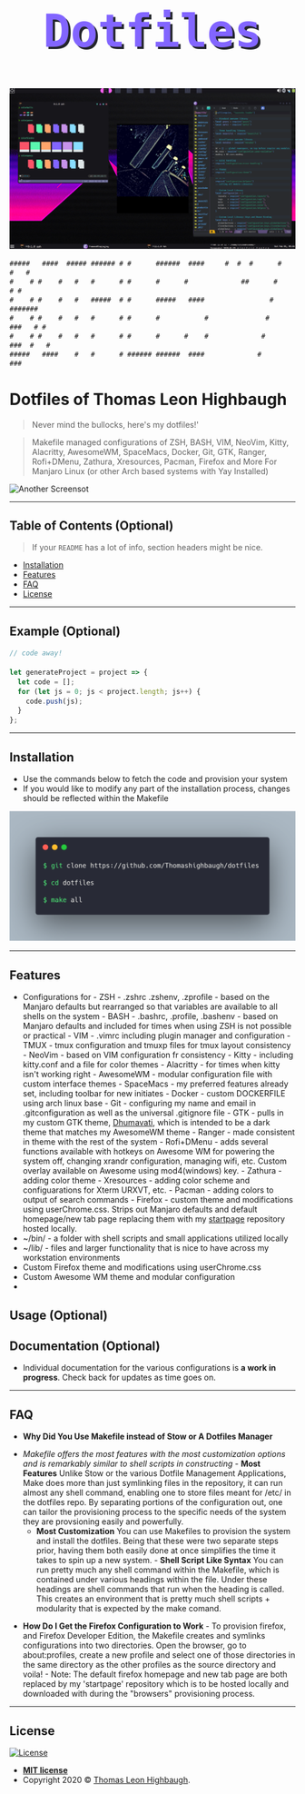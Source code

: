 <h1 style="color:#8265ff; text-shadow:0.25rem 0.25rem #24262D;font-family:monospace; Font-size: 5rem; text-align: center;">Dotfiles</h1>

![Screenshot of my desktop](screenshot/1.png)

```
#####   ####  ##### ###### # #      ######  ####     #  #  #      #       #   #
#    # #    #   #   #      # #      #      #             ##      #         # #
#    # #    #   #   #####  # #      #####   ####                #        #######
#    # #    #   #   #      # #      #           #              #     ###   # #
#    # #    #   #   #      # #      #      #    #             #      ###  #   #
#####   ####    #   #      # ###### ######  ####             #       ###
```

# Dotfiles of Thomas Leon Highbaugh

> Never mind the bullocks, here's my dotfiles!'

> Makefile managed configurations of ZSH, BASH, VIM, NeoVim, Kitty, Alacritty, AwesomeWM, SpaceMacs, Docker, Git, GTK, Ranger, Rofi+DMenu, Zathura, Xresources, Pacman, Firefox and More
> For Manjaro Linux (or other Arch based systems with Yay Installed)

![Another Screensot](screenshot/2.png)

---

## Table of Contents (Optional)

> If your `README` has a lot of info, section headers might be nice.

- [Installation](#installation)
- [Features](#features)
- [FAQ](#faq)
- [License](#license)

---

## Example (Optional)

```javascript
// code away!

let generateProject = project => {
  let code = [];
  for (let js = 0; js < project.length; js++) {
    code.push(js);
  }
};
```

---

## Installation

- Use the commands below to fetch the code and provision your system
- If you would like to modify any part of the installation process, changes should be reflected within the Makefile

![Set Up Commands](<screenshot/carbon(1).png>)

---

## Features

- Configurations for - ZSH - .zshrc .zshenv, .zprofile - based on the Manjaro defaults but rearranged so that variables are available to all shells on the system - BASH - .bashrc, .profile, .bashenv - based on Manjaro defaults and included for times when using ZSH is not possible or practical - VIM - .vimrc including plugin manager and configuration - TMUX - tmux configuration and tmuxp files for tmux layout consistency - NeoVim - based on VIM configuration fr consistency - Kitty - including kitty.conf and a file for color themes - Alacritty - for times when kitty isn't working right - AwesomeWM - modular configuration file with custom interface themes - SpaceMacs - my preferred features already set, including toolbar for new initiates - Docker - custom DOCKERFILE using arch linux base - Git - configuring my name and email in .gitconfiguration as well as the universal .gitignore file - GTK - pulls in my custom GTK theme, [Dhumavati](https://github.com/Thomashighbaugh/Dhumavati), which is intended to be a dark theme that matches my AwesomeWM theme - Ranger - made consistent in theme with the rest of the system - Rofi+DMenu - adds several functions available with hotkeys on Awesome WM for powering the system off, changing xrandr configuration, managing wifi, etc. Custom overlay available on Awesome using mod4(windows) key. - Zathura - adding color theme - Xresources - adding color scheme and configuarations for Xterm URXVT, etc. - Pacman - adding colors to output of search commands - Firefox - custom theme and modifications using userChrome.css. Strips out Manjaro defaults and default homepage/new tab page replacing them with my [startpage](https://github.com/Thomashighbaugh/startpage) repository hosted locally.
- ~/bin/ - a folder with shell scripts and small applications utilized locally
- ~/lib/ - files and larger functionality that is nice to have across my workstation environments
- Custom Firefox theme and modifications using userChrome.css
- Custom Awesome WM theme and modular configuration
-

## Usage (Optional)

## Documentation (Optional)

- Individual documentation for the various configurations is **a work in progress**. Check back for updates as time goes on.

---

## FAQ

- **Why Did You Use Makefile instead of Stow or A Dotfiles Manager**

* _Makefile offers the most features with the most customization options and is remarkably similar to shell scripts in constructing_ - **Most Features** Unlike Stow or the various Dotfile Management Applications, Make does more than just symlinking files in the repository, it can run almost any shell command, enabling one to store files meant for /etc/ in the dotfiles repo. By separating portions of the configuration out, one can tailor the provisioning process to the specific needs of the system they are provsioning easily and powerfully.
  - **Most Customization** You can use Makefiles to provision the system and install the dotfiles. Being that these were two separate steps prior, having them both easily done at once simplifies the time it takes to spin up a new system. - **Shell Script Like Syntax** You can run pretty much any shell command within the Makefile, which is contained under various headings within the file. Under these headings are shell commands that run when the heading is called. This creates an environment that is pretty much shell scripts + modularity that is expected by the make comand.

- **How Do I Get the Firefox Configuration to Work** - To provision firefox, and Firefox Developer Edition, the Makefile creates and symlinks configurations into two directories. Open the browser, go to about:profiles, create a new profile and select one of those directories in the same directory as the other profiles as the source directory and voila! - Note: The default firefox homepage and new tab page are both replaced by my 'startpage' repository which is to be hosted locally and downloaded with during the "browsers" provisioning process.

---

## License

[![License](http://img.shields.io/:license-mit-blue.svg?style=flat-square)](http://badges.mit-license.org)

- **[MIT license](http://opensource.org/licenses/mit-license.php)**
- Copyright 2020 © <a href="http://thomasleonhighbaugh.me" target="_blank">Thomas Leon Highbaugh</a>.
